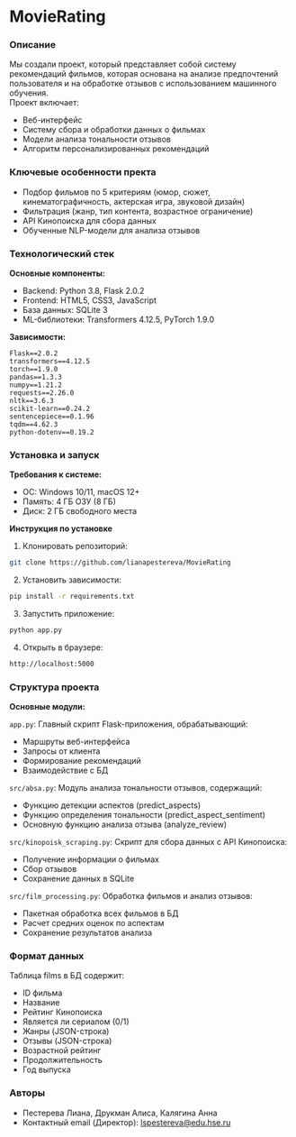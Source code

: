 # MovieRating

### Описание 

Мы создали проект, который представляет собой систему рекомендаций фильмов, которая основана на анализе предпочтений пользователя и на обработке отзывов с использованием машинного обучения.  
Проект включает:
*	Веб-интерфейс
*	Систему сбора и обработки данных о фильмах
*	Модели анализа тональности отзывов
*	Алгоритм персонализированных рекомендаций


### Ключевые особенности пректа
*	Подбор фильмов по 5 критериям (юмор, сюжет, кинематографичность, актерская игра, звуковой дизайн)
*	Фильтрация (жанр, тип контента, возрастное ограничение)
*	API Кинопоиска для сбора данных
*	Обученные NLP-модели для анализа отзывов


### Технологический стек
__Основные компоненты:__
*	Backend: Python 3.8, Flask 2.0.2
*	Frontend: HTML5, CSS3, JavaScript
*	База данных: SQLite 3
*	ML-библиотеки: Transformers 4.12.5, PyTorch 1.9.0


__Зависимости:__
``` 
Flask==2.0.2
transformers==4.12.5
torch==1.9.0
pandas==1.3.3
numpy==1.21.2
requests==2.26.0
nltk==3.6.3
scikit-learn==0.24.2
sentencepiece==0.1.96
tqdm==4.62.3
python-dotenv==0.19.2
```
### Установка и запуск
__Требования к системе:__
*	ОС: Windows 10/11, macOS 12+
*	Память: 4 ГБ ОЗУ (8 ГБ)
*	Диск: 2 ГБ свободного места
  
__Инструкция по установке__
1.	Клонировать репозиторий:
``` bash 
git clone https://github.com/lianapestereva/MovieRating
```
2.	Установить зависимости:
``` bash
pip install -r requirements.txt
```
3.	Запустить приложение:
``` bash
python app.py
```
4.	Открыть в браузере:
``` bash
http://localhost:5000
```

### Структура проекта
__Основные модули:__

```app.py```: 
Главный скрипт Flask-приложения, обрабатывающий:
*	Маршруты веб-интерфейса
*	Запросы от клиента
*	Формирование рекомендаций
*	Взаимодействие с БД

```src/absa.py```: 
Модуль анализа тональности отзывов, содержащий:
*	Функцию детекции аспектов (predict_aspects)
*	Функцию определения тональности (predict_aspect_sentiment)
*	Основную функцию анализа отзыва (analyze_review)

```src/kinopoisk_scraping.py```: 
Скрипт для сбора данных с API Кинопоиска:
*	Получение информации о фильмах
*	Сбор отзывов
*	Сохранение данных в SQLite

```src/film_processing.py```: 
Обработка фильмов и анализ отзывов:
* Пакетная обработка всех фильмов в БД
*	Расчет средних оценок по аспектам
*	Сохранение результатов анализа

### Формат данных
Таблица films в БД содержит:
*	ID фильма
*	Название
*	Рейтинг Кинопоиска
*	Является ли сериалом (0/1)
*	Жанры (JSON-строка)
*	Отзывы (JSON-строка)
*	Возрастной рейтинг
*	Продолжительность
*	Год выпуска

### Авторы
*	Пестерева Лиана, Друкман Алиса, Калягина Анна
*	Контактный email (Директор): lspestereva@edu.hse.ru
